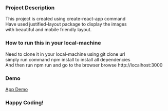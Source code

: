 ### Project Description

This project is created using create-react-app command </br>
Have used justified-layout package to display the images </br>
with beautiful and mobile friendly layout. 

### How to run this in your local-machine

Need to clone it in your local-machine using git clone url </br>
simply run command npm install to install all dependencies </br>
And then run npm run and go to the browser browse http://localhost:3000

### Demo
[App Demo](https://ssatyamchauhan.github.io/Image-gallery/)

### Happy Coding!
